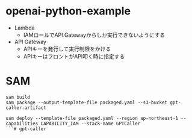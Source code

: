 # openai-python-example
- Lambda
  - IAMロールでAPI Gatewayからしか実行できないようにする
- API Gateway
  - APIキーを発行して実行制限をかける
  - APIキーはフロントがAPI叩く時に指定する

# SAM
```
sam build
sam package --output-template-file packaged.yaml --s3-bucket gpt-caller-artifact
```

```
sam deploy --template-file packaged.yaml --region ap-northeast-1 --capabilities CAPABILITY_IAM --stack-name GPTCaller
```# gpt-caller
